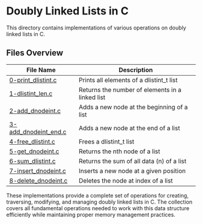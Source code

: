 # Doubly Linked Lists in C

This directory contains implementations of various operations on doubly linked lists in C.

## Files Overview

| File Name | Description |
|-----------|-------------|
| [0-print_dlistint.c](0-print_dlistint.c) | Prints all elements of a dlistint_t list |
| [1-dlistint_len.c](1-dlistint_len.c) | Returns the number of elements in a linked list |
| [2-add_dnodeint.c](2-add_dnodeint.c) | Adds a new node at the beginning of a list |
| [3-add_dnodeint_end.c](3-add_dnodeint_end.c) | Adds a new node at the end of a list |
| [4-free_dlistint.c](4-free_dlistint.c) | Frees a dlistint_t list |
| [5-get_dnodeint.c](5-get_dnodeint.c) | Returns the nth node of a list |
| [6-sum_dlistint.c](6-sum_dlistint.c) | Returns the sum of all data (n) of a list |
| [7-insert_dnodeint.c](7-insert_dnodeint.c) | Inserts a new node at a given position |
| [8-delete_dnodeint.c](8-delete_dnodeint.c) | Deletes the node at index of a list |

These implementations provide a complete set of operations for creating, traversing, modifying, and managing doubly linked lists in C. The collection covers all fundamental operations needed to work with this data structure efficiently while maintaining proper memory management practices.
